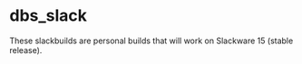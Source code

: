 # dbs_slack

These slackbuilds are personal builds that will work on Slackware 15 (stable release).
